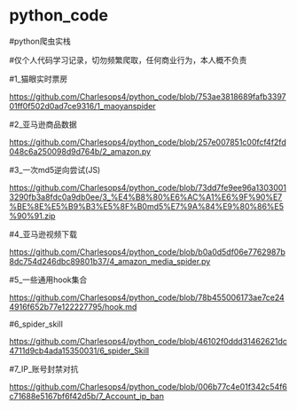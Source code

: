 # python_code

#python爬虫实栈

#仅个人代码学习记录，切勿频繁爬取，任何商业行为，本人概不负责

#1_猫眼实时票房

https://github.com/Charlesops4/python_code/blob/753ae3818689fafb339701ff0f502d0ad7ce9316/1_maoyanspider

#2_亚马逊商品数据

https://github.com/Charlesops4/python_code/blob/257e007851c00fcf4f2fd048c6a250098d9d764b/2_amazon.py

#3_一次md5逆向尝试(JS)

https://github.com/Charlesops4/python_code/blob/73dd7fe9ee96a13030013290fb3a8fdc0a9db0ee/3_%E4%B8%80%E6%AC%A1%E6%9F%90%E7%BE%8E%E5%B9%B3%E5%8F%B0md5%E7%9A%84%E9%80%86%E5%90%91.zip

#4_亚马逊视频下载

https://github.com/Charlesops4/python_code/blob/b0a0d5df06e7762987b8dc754d246dbc89801b37/4_amazon_media_spider.py

#5_一些通用hook集合

https://github.com/Charlesops4/python_code/blob/78b455006173ae7ce244916f652b77e122227795/hook.md

#6_spider_skill

https://github.com/Charlesops4/python_code/blob/46102f0ddd31462621dc4711d9cb4ada15350031/6_spider_Skill

#7_IP_账号封禁对抗

https://github.com/Charlesops4/python_code/blob/006b77c4e01f342c54f6c71688e5167bf6f42d5b/7_Account_ip_ban
